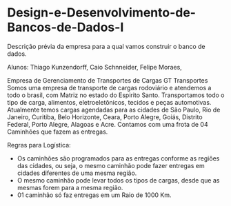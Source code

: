 # Design-e-Desenvolvimento-de-Bancos-de-Dados-I
Descrição prévia da empresa para a qual vamos construir o banco de dados.

Alunos:
Thiago Kunzendorff,
Caio Schnneider,
Felipe Moraes,

Empresa de Gerenciamento de Transportes de Cargas
GT Transportes
Somos uma empresa de transporte de cargas rodoviário e atendemos a todo o brasil, com Matriz no estado do Espirito Santo.
Transportamos todo o tipo de carga, alimentos, eletroeletônicos, tecidos e peças automotivas.
Atualmente temos cargas agendadas para as cidades de São Paulo, Rio de Janeiro, Curitiba, Belo Horizonte, Ceara, Porto Alegre, Goiás, Distrito Federal, Porto Alegre, Alagoas e Acre.
Contamos com uma frota de 04 Caminhões que fazem as entregas.

Regras para Logística:
- Os caminhões são programados para as entregas conforme as regiôes das cidades, ou seja, o mesmo caminhão pode fazer entregas em cidades diferentes de uma mesma região.
- O mesmo caminhão pode levar todos os tipos de cargas, desde que as mesmas forem para a mesma região.
- 01 caminhão só faz entregas em um Raio de 1000 Km.
